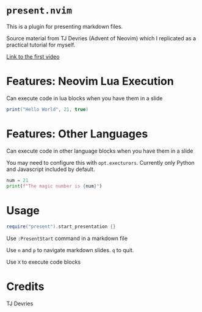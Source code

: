 # `present.nvim`

This is a plugin for presenting markdown files.

Source material from TJ Devries (Advent of Neovim) which I replicated as a
practical tutorial for myself. 

[Link to the first video](https://youtu.be/VGid4aN25iI?si=797jaI2L_jlLAs4_)

# Features: Neovim Lua Execution

Can execute code in lua blocks when you have them in a slide

```lua
print("Hello World", 21, true)
```

# Features: Other Languages

Can execute code in other language blocks when you have them in a slide

You may need to configure this with `opt.execturors`.
Currently only Python and Javascript included by default.

```python
num = 21
print(f"The magic number is {num}")
```

# Usage

```lua
require("present").start_presentation {}
```

Use `:PresentStart` command in a markdown file

Use `n` and `p` to navigate markdown slides. `q` to quit.

Use `X` to execute code blocks

# Credits
TJ Devries
